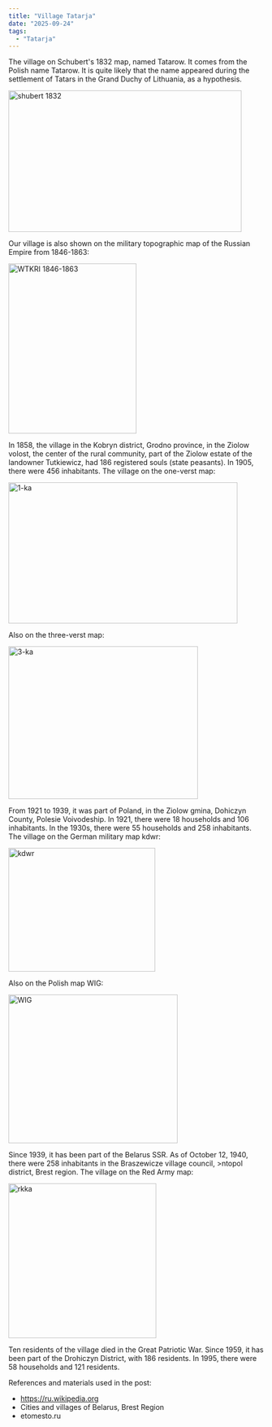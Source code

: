 ```yaml
---
title: "Village Tatarja"
date: "2025-09-24"
tags: 
  - "Tatarja"
---
```


The village on Schubert's 1832 map, named Tatarow. It comes from the Polish name Tatarow. It is quite likely that the name appeared during the settlement of Tatars in the Grand Duchy of Lithuania, as a hypothesis.

<img width="459" height="278" alt="shubert 1832" src="https://github.com/user-attachments/assets/589bcd6b-e8a9-4445-9bf0-27c38483f6a5" />

Our village is also shown on the military topographic map of the Russian Empire from 1846-1863:

<img width="252" height="334" alt="WTKRI 1846-1863" src="https://github.com/user-attachments/assets/2b12ac3c-c5db-4f5f-a2a5-634f889180c7" />

In 1858, the village in the Kobryn district, Grodno province, in the Ziolow volost, the center of the rural community, part of the Ziolow estate of the landowner Tutkiewicz, had 186 registered souls (state peasants). In 1905, there were 456 inhabitants. The village on the one-verst map:

<img width="451" height="277" alt="1-ka" src="https://github.com/user-attachments/assets/00daf848-ca43-4302-9593-371c7168a97e" />

Also on the three-verst map:

<img width="373" height="300" alt="3-ka" src="https://github.com/user-attachments/assets/4f3dea4e-76c8-44a1-bc13-271965307ccb" />

From 1921 to 1939, it was part of Poland, in the Ziolow gmina, Dohiczyn County, Polesie Voivodeship. In 1921, there were 18 households and 106 inhabitants. In the 1930s, there were 55 households and 258 inhabitants. The village on the German military map kdwr:

<img width="289" height="243" alt="kdwr" src="https://github.com/user-attachments/assets/9e129011-ad99-4e34-89a7-778421832337" />

Also on the Polish map WIG:

<img width="333" height="292" alt="WIG" src="https://github.com/user-attachments/assets/48022873-e9b7-43e3-9b31-f5e6dc320a47" />

Since 1939, it has been part of the Belarus SSR. As of October 12, 1940, there were 258 inhabitants in the Braszewicze village council, >ntopol district, Brest region. The village on the Red Army map:

<img width="291" height="304" alt="rkka" src="https://github.com/user-attachments/assets/c3042109-7653-4ee5-a96b-d9e05be08925" />

Ten residents of the village died in the Great Patriotic War. Since 1959, it has been part of the Drohiczyn District, with 186 residents. In 1995, there were 58 households and 121 residents.

References and materials used in the post:
- https://ru.wikipedia.org
- Cities and villages of Belarus, Brest Region
- etomesto.ru
